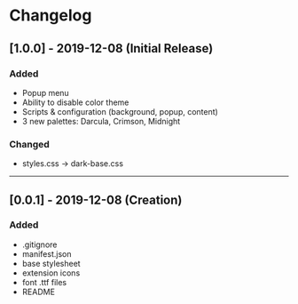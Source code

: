 # Changelog

## [1.0.0] - 2019-12-08 (Initial Release)

### Added

- Popup menu
- Ability to disable color theme
- Scripts & configuration (background, popup, content)
- 3 new palettes: Darcula, Crimson, Midnight

### Changed

- styles.css -> dark-base.css

---

## [0.0.1] - 2019-12-08 (Creation)

### Added

- .gitignore
- manifest.json
- base stylesheet
- extension icons
- font .ttf files
- README
